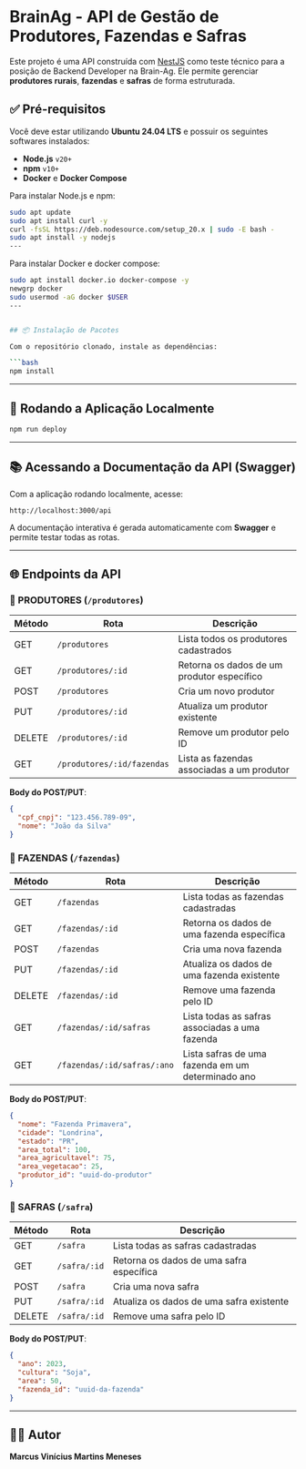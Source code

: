 # BrainAg - API de Gestão de Produtores, Fazendas e Safras

Este projeto é uma API construída com [NestJS](https://nestjs.com/) como teste técnico para a posição de Backend Developer na Brain-Ag. Ele permite gerenciar **produtores rurais**, **fazendas** e **safras** de forma estruturada.

## ✅ Pré-requisitos

Você deve estar utilizando **Ubuntu 24.04 LTS** e possuir os seguintes softwares instalados:

- **Node.js** `v20+`
- **npm** `v10+`
- **Docker** e **Docker Compose**

Para instalar Node.js e npm:

```bash
sudo apt update
sudo apt install curl -y
curl -fsSL https://deb.nodesource.com/setup_20.x | sudo -E bash -
sudo apt install -y nodejs
---
```

Para instalar Docker e docker compose:

```bash
sudo apt install docker.io docker-compose -y
newgrp docker
sudo usermod -aG docker $USER
---


## 📦 Instalação de Pacotes

Com o repositório clonado, instale as dependências:

```bash
npm install
```

---

## 🚀 Rodando a Aplicação Localmente

```bash
npm run deploy
```

---

## 📚 Acessando a Documentação da API (Swagger)

Com a aplicação rodando localmente, acesse:

```
http://localhost:3000/api
```

A documentação interativa é gerada automaticamente com **Swagger** e permite testar todas as rotas.

---

## 🌐 Endpoints da API

### 🔸 PRODUTORES (`/produtores`)

| Método | Rota                         | Descrição                                               |
|--------|------------------------------|---------------------------------------------------------|
| GET    | `/produtores`               | Lista todos os produtores cadastrados                   |
| GET    | `/produtores/:id`           | Retorna os dados de um produtor específico              |
| POST   | `/produtores`               | Cria um novo produtor                                   |
| PUT    | `/produtores/:id`           | Atualiza um produtor existente                          |
| DELETE | `/produtores/:id`           | Remove um produtor pelo ID                              |
| GET    | `/produtores/:id/fazendas`  | Lista as fazendas associadas a um produtor              |

**Body do POST/PUT**:

```json
{
  "cpf_cnpj": "123.456.789-09",
  "nome": "João da Silva"
}
```

### 🔸 FAZENDAS (`/fazendas`)

| Método | Rota                                 | Descrição                                                  |
|--------|--------------------------------------|------------------------------------------------------------|
| GET    | `/fazendas`                         | Lista todas as fazendas cadastradas                        |
| GET    | `/fazendas/:id`                     | Retorna os dados de uma fazenda específica                 |
| POST   | `/fazendas`                         | Cria uma nova fazenda                                      |
| PUT    | `/fazendas/:id`                     | Atualiza os dados de uma fazenda existente                 |
| DELETE | `/fazendas/:id`                     | Remove uma fazenda pelo ID                                 |
| GET    | `/fazendas/:id/safras`              | Lista todas as safras associadas a uma fazenda             |
| GET    | `/fazendas/:id/safras/:ano`         | Lista safras de uma fazenda em um determinado ano          |

**Body do POST/PUT**:

```json
{
  "nome": "Fazenda Primavera",
  "cidade": "Londrina",
  "estado": "PR",
  "area_total": 100,
  "area_agricultavel": 75,
  "area_vegetacao": 25,
  "produtor_id": "uuid-do-produtor"
}
```

### 🔸 SAFRAS (`/safra`)

| Método | Rota                | Descrição                                            |
|--------|---------------------|------------------------------------------------------|
| GET    | `/safra`            | Lista todas as safras cadastradas                   |
| GET    | `/safra/:id`        | Retorna os dados de uma safra específica            |
| POST   | `/safra`            | Cria uma nova safra                                 |
| PUT    | `/safra/:id`        | Atualiza os dados de uma safra existente            |
| DELETE | `/safra/:id`        | Remove uma safra pelo ID                            |

**Body do POST/PUT**:

```json
{
  "ano": 2023,
  "cultura": "Soja",
  "area": 50,
  "fazenda_id": "uuid-da-fazenda"
}
```

---

## 🧑‍💻 Autor

**Marcus Vinícius Martins Meneses**
